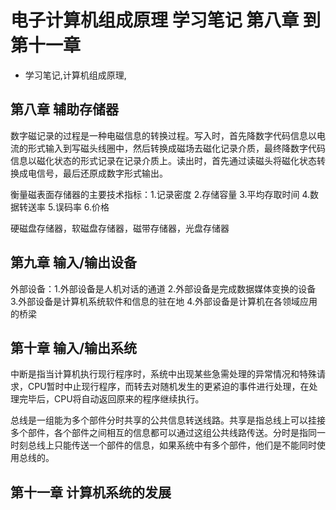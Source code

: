 # 电子计算机组成原理 学习笔记 第八章 到 第十一章
- 学习笔记,计算机组成原理,

## 第八章 辅助存储器

数字磁记录的过程是一种电磁信息的转换过程。写入时，首先降数字代码信息以电流的形式输入到写磁头线圈中，然后转换成磁场去磁化记录介质，最终降数字代码信息以磁化状态的形式记录在记录介质上。读出时，首先通过读磁头将磁化状态转换成电信号，最后还原成数字形式输出。

衡量磁表面存储器的主要技术指标：1.记录密度 2.存储容量 3.平均存取时间 4.数据转送率 5.误码率 6.价格

硬磁盘存储器，软磁盘存储器，磁带存储器，光盘存储器

## 第九章 输入/输出设备

外部设备：1.外部设备是人机对话的通道 2.外部设备是完成数据媒体变换的设备 3.外部设备是计算机系统软件和信息的驻在地 4.外部设备是计算机在各领域应用的桥梁



## 第十章 输入/输出系统

中断是指当计算机执行现行程序时，系统中出现某些急需处理的异常情况和特殊请求，CPU暂时中止现行程序，而转去对随机发生的更紧迫的事件进行处理，在处理完毕后，CPU将自动返回原来的程序继续执行。

总线是一组能为多个部件分时共享的公共信息转送线路。共享是指总线上可以挂接多个部件，各个部件之间相互的信息都可以通过这组公共线路传送。分时是指同一时刻总线上只能传送一个部件的信息，如果系统中有多个部件，他们是不能同时使用总线的。

## 第十一章 计算机系统的发展
